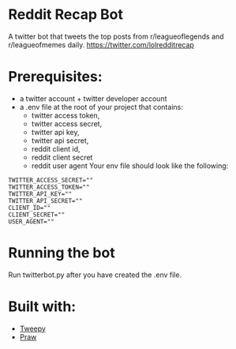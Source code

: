 # Reddit Recap Bot
A twitter bot that tweets the top posts from r/leagueoflegends and r/leagueofmemes daily.
https://twitter.com/lolredditrecap

# Prerequisites:
- a twitter account + twitter developer account
- a .env file at the root of your project that contains:
    - twitter access token, 
    - twitter access secret, 
    - twitter api key,
    - twitter api secret, 
    - reddit client id, 
    - reddit client secret
    - reddit user agent
Your env file should look like the following:
```
TWITTER_ACCESS_SECRET=""
TWITTER_ACCESS_TOKEN=""
TWITTER_API_KEY=""
TWITTER_API_SECRET=""
CLIENT_ID=""
CLIENT_SECRET=""
USER_AGENT=""
```

# Running the bot
Run twitterbot.py after you have created the .env file.

# Built with:
- [Tweepy](https://docs.tweepy.org/en/stable/)
- [Praw](https://praw.readthedocs.io/en/stable/)
